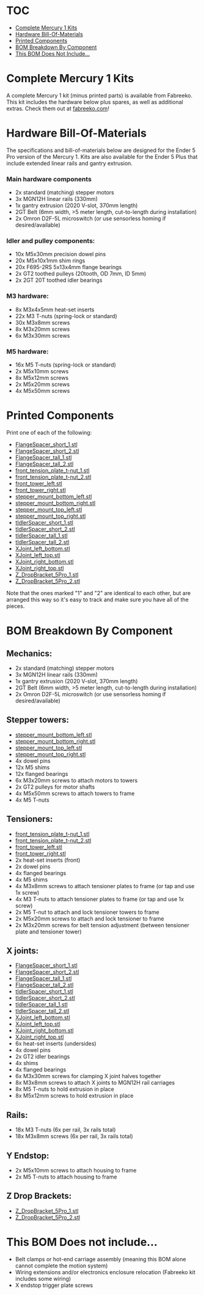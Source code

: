 # TOC

- <a href="#kits">Complete Mercury 1 Kits</a>
- <a href="#total-bom">Hardware Bill-Of-Materials</a>
- <a href="#printed-components">Printed Components</a>
- <a href="#bom-breakdown">BOM Breakdown By Component</a>
- <a href="#not-included">This BOM Does Not Include...</a>

# Complete Mercury 1 Kits
<a name="kits"></a>

A complete Mercury 1 kit (minus printed parts) is available from Fabreeko. This kit includes the hardware below plus spares, as well as additional extras. Check them out at [fabreeko.com](https://www.fabreeko.com/)!

<a name="total-bom"></a>
# Hardware Bill-Of-Materials

The specifications and bill-of-materials below are designed for the Ender 5 Pro version of the Mercury 1. Kits are also available for the Ender 5 Plus that include extended linear rails and gantry extrusion.

### Main hardware components
- 2x standard (matching) stepper motors
- 3x MGN12H linear rails (330mm)
- 1x gantry extrusion (2020 V-slot, 370mm length)
- 2GT Belt (6mm width, >5 meter length, cut-to-length during installation)
- 2x Omron D2F-5L microswitch (or use sensorless homing if desired/available)

### Idler and pulley components:
- 10x M5x30mm precision dowel pins
- 20x M5x10x1mm shim rings
- 20x F695-2RS 5x13x4mm flange bearings
- 2x GT2 toothed pulleys (20tooth, OD 7mm, ID 5mm)
- 2x 2GT 20T toothed idler bearings

### M3 hardware:
- 8x M3x4x5mm heat-set inserts
- 22x M3 T-nuts (spring-lock or standard)
- 30x M3x8mm screws
- 8x M3x20mm screws
- 6x M3x30mm screws

### M5 hardware:
- 16x M5 T-nuts (spring-lock or standard)
- 2x M5x10mm screws
- 8x M5x12mm screws
- 2x M5x20mm screws
- 4x M5x50mm screws

<a name="printed-components"></a>
# Printed Components

Print one of each of the following:

- [FlangeSpacer_short_1.stl](../FlangeSpacer_short_1.stl)
- [FlangeSpacer_short_2.stl](../FlangeSpacer_short_2.stl)
- [FlangeSpacer_tall_1.stl](../FlangeSpacer_tall_1.stl)
- [FlangeSpacer_tall_2.stl](../FlangeSpacer_tall_2.stl)
- [front_tension_plate_t-nut_1.stl](../front_tension_plate_t-nut_1.stl)
- [front_tension_plate_t-nut_2.stl](../front_tension_plate_t-nut_2.stl)
- [front_tower_left.stl](../front_tower_left.stl)
- [front_tower_right.stl](../front_tower_right.stl)
- [stepper_mount_bottom_left.stl](../stepper_mount_bottom_left.stl)
- [stepper_mount_bottom_right.stl](../stepper_mount_bottom_right.stl)
- [stepper_mount_top_left.stl](../stepper_mount_top_left.stl)
- [stepper_mount_top_right.stl](../stepper_mount_top_right.stl)
- [tIdlerSpacer_short_1.stl](../tIdlerSpacer_short_1.stl)
- [tIdlerSpacer_short_2.stl](../tIdlerSpacer_short_2.stl)
- [tIdlerSpacer_tall_1.stl](../tIdlerSpacer_tall_1.stl)
- [tIdlerSpacer_tall_2.stl](../tIdlerSpacer_tall_2.stl)
- [XJoint_left_bottom.stl](../XJoint_left_bottom.stl)
- [XJoint_left_top.stl](../XJoint_left_top.stl)
- [XJoint_right_bottom.stl](../XJoint_right_bottom.stl)
- [XJoint_right_top.stl](../XJoint_right_top.stl)
- [Z_DropBracket_5Pro_1.stl](../Z_DropBracket_5Pro_1.stl)
- [Z_DropBracket_5Pro_2.stl](../Z_DropBracket_5Pro_2.stl)

Note that the ones marked "1" and "2" are identical to each other, but are arranged this way so it's easy to track and make sure you have all of the pieces.

<a name="bom-breakdown"></a>
# BOM Breakdown By Component

## Mechanics:
- 2x standard (matching) stepper motors
- 3x MGN12H linear rails (330mm)
- 1x gantry extrusion (2020 V-slot, 370mm length)
- 2GT Belt (6mm width, >5 meter length, cut-to-length during installation)
- 2x Omron D2F-5L microswitch (or use sensorless homing if desired/available)

## Stepper towers:
- [stepper_mount_bottom_left.stl](../stepper_mount_bottom_left.stl)
- [stepper_mount_bottom_right.stl](../stepper_mount_bottom_right.stl)
- [stepper_mount_top_left.stl](../stepper_mount_top_left.stl)
- [stepper_mount_top_right.stl](../stepper_mount_top_right.stl)
- 4x dowel pins
- 12x M5 shims
- 12x flanged bearings
- 6x M3x20mm screws to attach motors to towers
- 2x GT2 pulleys for motor shafts
- 4x M5x50mm screws to attach towers to frame
- 4x M5 T-nuts

## Tensioners:
- [front_tension_plate_t-nut_1.stl](../front_tension_plate_t-nut_1.stl)
- [front_tension_plate_t-nut_2.stl](../front_tension_plate_t-nut_2.stl)
- [front_tower_left.stl](../front_tower_left.stl)
- [front_tower_right.stl](../front_tower_right.stl)
- 2x heat-set inserts (front)
- 2x dowel pins
- 4x flanged bearings
- 4x M5 shims
- 4x M3x8mm screws to attach tensioner plates to frame (or tap and use 1x screw)
- 4x M3 T-nuts to attach tensioner plates to frame (or tap and use 1x screw)
- 2x M5 T-nut to attach and lock tensioner towers to frame
- 2x M5x20mm screws to attach and lock tensioner to frame
- 2x M3x20mm screws for belt tension adjustment (between tensioner plate and tensioner tower)

## X joints:
- [FlangeSpacer_short_1.stl](../FlangeSpacer_short_1.stl)
- [FlangeSpacer_short_2.stl](../FlangeSpacer_short_2.stl)
- [FlangeSpacer_tall_1.stl](../FlangeSpacer_tall_1.stl)
- [FlangeSpacer_tall_2.stl](../FlangeSpacer_tall_2.stl)
- [tIdlerSpacer_short_1.stl](../tIdlerSpacer_short_1.stl)
- [tIdlerSpacer_short_2.stl](../tIdlerSpacer_short_2.stl)
- [tIdlerSpacer_tall_1.stl](../tIdlerSpacer_tall_1.stl)
- [tIdlerSpacer_tall_2.stl](../tIdlerSpacer_tall_2.stl)
- [XJoint_left_bottom.stl](../XJoint_left_bottom.stl)
- [XJoint_left_top.stl](../XJoint_left_top.stl)
- [XJoint_right_bottom.stl](../XJoint_right_bottom.stl)
- [XJoint_right_top.stl](../XJoint_right_top.stl)
- 6x heat-set inserts (undersides)
- 4x dowel pins
- 2x GT2 idler bearings
- 4x shims
- 4x flanged bearings
- 6x M3x30mm screws for clamping X joint halves together
- 8x M3x8mm screws to attach X joints to MGN12H rail carriages
- 8x M5 T-nuts to hold extrusion in place
- 8x M5x12mm screws to hold extrusion in place

## Rails:
- 18x M3 T-nuts (6x per rail, 3x rails total)
- 18x M3x8mm screws (6x per rail, 3x rails total)

## Y Endstop:
- 2x M5x10mm screws to attach housing to frame
- 2x M5 T-nuts to attach housing to frame

## Z Drop Brackets:
- [Z_DropBracket_5Pro_1.stl](../Z_DropBracket_5Pro_1.stl)
- [Z_DropBracket_5Pro_2.stl](../Z_DropBracket_5Pro_2.stl)

<a name="not-included"></a>
# This BOM Does not include...

- Belt clamps or hot-end carriage assembly (meaning this BOM alone cannot complete the motion system)
- Wiring extensions and/or electronics enclosure relocation (Fabreeko kit includes some wiring)
- X endstop trigger plate screws
